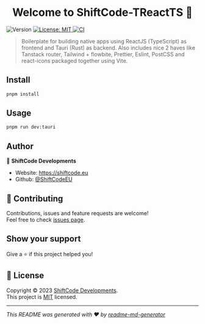 <h1 align="center">Welcome to ShiftCode-TReactTS 👋</h1>
<p>
  <img alt="Version" src="https://img.shields.io/badge/version-0.0.1-blue.svg?cacheSeconds=2592000" />
  <a href="https://github.com/ShiftCodeEU/ShiftCode-TReactTS/blob/main/LICENCE" target="_blank">
    <img alt="License: MIT" src="https://img.shields.io/badge/License-MIT-yellow.svg" />
  </a>
   <a href="https://github.com/ShiftCodeEU/ShiftCode-TReactTS/actions/workflows/workspace-ci.yml">
    <img src="https://github.com/ShiftCodeEU/ShiftCode-TReactTS/actions/workflows/workspace-ci.yml/badge.svg" alt="CI">
  </a>
</p>

> Boilerplate for building native apps using ReactJS (TypeScript) as frontend and Tauri (Rust) as backend. Also includes nice 2 haves like Tanstack router, Tailwind + flowbite, Prettier, Eslint, PostCSS and react-icons packaged together using Vite.

## Install

```sh
pnpm install
```

## Usage

```sh
pnpm run dev:tauri
```

## Author

👤 **ShiftCode Developments**

* Website: https://shiftcode.eu
* Github: [@ShiftCodeEU](https://github.com/ShiftCodeEU)

## 🤝 Contributing

Contributions, issues and feature requests are welcome!<br />Feel free to check [issues page](https://github.com/ShiftCodeEU/ShiftCode-TReactTS/issues). 

## Show your support

Give a ⭐️ if this project helped you!

## 📝 License

Copyright © 2023 [ShiftCode Developments](https://github.com/ShiftCodeEU).<br />
This project is [MIT](https://github.com/ShiftCodeEU/ShiftCode-TReactTS/blob/main/LICENCE) licensed.

***
_This README was generated with ❤️ by [readme-md-generator](https://github.com/kefranabg/readme-md-generator)_
